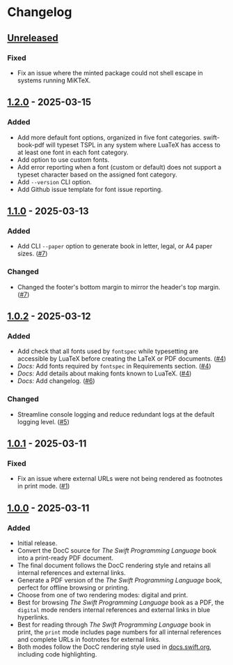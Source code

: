 # Changelog

## [Unreleased]

### Fixed
- Fix an issue where the minted package could not shell escape in systems running MiKTeX.

## [1.2.0] - 2025-03-15

### Added

- Add more default font options, organized in five font categories. swift-book-pdf will typeset TSPL in any system where LuaTeX has access to at least one font in each font category.
- Add option to use custom fonts.
- Add error reporting when a font (custom or default) does not support a typeset character based on the assigned font category.
- Add `--version` CLI option.
- Add Github issue template for font issue reporting.

## [1.1.0] - 2025-03-13

### Added

- Add CLI `--paper` option to generate book in letter, legal, or A4 paper sizes. ([#7](https://github.com/ekassos/swift-book-pdf/pull/7))

### Changed

- Changed the footer's bottom margin to mirror the header's top margin. ([#7](https://github.com/ekassos/swift-book-pdf/pull/7))

## [1.0.2] - 2025-03-12

### Added

- Add check that all fonts used by `fontspec` while typesetting are accessible by LuaTeX before creating the LaTeX or PDF documents. ([#4](https://github.com/ekassos/swift-book-pdf/pull/4))
- _Docs:_ Add fonts required by `fontspec` in Requirements section. ([#4](https://github.com/ekassos/swift-book-pdf/pull/4))
- _Docs:_ Add details about making fonts known to LuaTeX. ([#4](https://github.com/ekassos/swift-book-pdf/pull/4))
- _Docs:_ Add changelog. ([#6](https://github.com/ekassos/swift-book-pdf/pull/6))

### Changed

- Streamline console logging and reduce redundant logs at the default logging level. ([#5](https://github.com/ekassos/swift-book-pdf/pull/5))

## [1.0.1] - 2025-03-11

### Fixed
- Fix an issue where external URLs were not being rendered as footnotes in print mode. ([#1](https://github.com/ekassos/swift-book-pdf/pull/1))

## [1.0.0] - 2025-03-11

### Added

- Initial release.
- Convert the DocC source for _The Swift Programming Language_ book into a print-ready PDF document.
- The final document follows the DocC rendering style and retains all internal references and external links.
- Generate a PDF version of the _The Swift Programming Language_ book, perfect for offline browsing or printing.
- Choose from one of two rendering modes: digital and print.
- Best for browsing _The Swift Programming Language_ book as a PDF, the `digital` mode renders internal references and external links in blue hyperlinks.
- Best for reading through _The Swift Programming Language_ book in print, the `print` mode includes page numbers for all internal references and complete URLs in footnotes for external links.
- Both modes follow the DocC rendering style used in [docs.swift.org](https://docs.swift.org/swift-book/documentation/the-swift-programming-language/), including code highlighting.


[unreleased]: https://github.com/ekassos/swift-book-pdf/compare/v1.2.0...HEAD
[1.2.0]: https://github.com/ekassos/swift-book-pdf/compare/v1.1.0...v1.2.0
[1.1.0]: https://github.com/ekassos/swift-book-pdf/compare/v1.0.2...v1.1.0
[1.0.2]: https://github.com/ekassos/swift-book-pdf/compare/v1.0.1...v1.0.2
[1.0.1]: https://github.com/ekassos/swift-book-pdf/compare/v1.0...v1.0.1
[1.0.0]: https://github.com/ekassos/swift-book-pdf/releases/tag/v1.0
